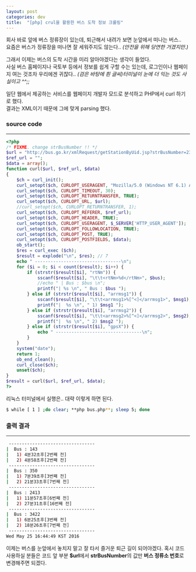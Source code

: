 ```yaml
---
layout: post
categories: dev 
title:  "[php] crul을 활용한 버스 도착 정보 크롤링"
---
```



회사 바로 앞에 버스 정류장이 있는데, 퇴근해서 내려가 보면 눈앞에서 떠나는 버스..  
요즘은 버스가 정류장을 떠나면 잘 세워주지도 않는다.. *(안전을 위해 당연한 거겠지만.)*

그래서 이제는 버스의 도착 시간을 미리 알아야겠다는 생각이 들었다.  
사실 버스 홈페이지나 국토부 등에서 정보를 쉽게 구할 수는 있는데, 로그인이나 웹페이지 여는 것조차 우리에겐 귀찮다..  *(검은 바탕에 흰 글씨)터미널이 눈에 더 익는 것도 사실이고 ^^;;*  

일단 웹에서 제공하는 서비스를 웹페이지 개발자 모드로 분석하고 PHP에서 curl 하기로 했다.   
결과는 XML이기 때문에 그에 맞게 parsing 했다.  

### source code
----

```php
<?php
/* FIXME. change strBusNumber !! */
$url = "http://bus.go.kr/xmlRequest/getStationByUid.jsp?strBusNumber=23248";
$ref_url = "";
$data = array();
function curl($url, $ref_url, $data)
{
	$ch = curl_init();
	curl_setopt($ch, CURLOPT_USERAGENT, "Mozilla/5.0 (Windows NT 6.1) AppleWebKit/537.36 (KHTML, like Gecko) Chrome/50.0.2661.94 Safari/537.36");
	curl_setopt($ch, CURLOPT_TIMEOUT, 30);
	curl_setopt($ch, CURLOPT_RETURNTRANSFER, TRUE);
	curl_setopt($ch, CURLOPT_URL, $url);
	//curl_setopt($ch, CURLOPT_RETURNTRANSFER, 1);
	curl_setopt($ch, CURLOPT_REFERER, $ref_url);
	curl_setopt($ch, CURLOPT_HEADER, TRUE);
	curl_setopt($ch, CURLOPT_USERAGENT, $_SERVER['HTTP_USER_AGENT']);
	curl_setopt($ch, CURLOPT_FOLLOWLOCATION, TRUE);
	curl_setopt($ch, CURLOPT_POST, TRUE);
	curl_setopt($ch, CURLOPT_POSTFIELDS, $data);
	ob_start();
	$res = curl_exec ($ch);
	$result = explode("\n", $res); // 7
	echo " ---------------------------------\n";
	for ($i = 0; $i < count($result); $i++) {
		if (strstr($result[$i], "rtNm")) {
			sscanf($result[$i], "\t\t<rtNm>%d</rtNm>", $bus);
			//echo " | Bus : $bus \n";
			printf("| %s \n", " Bus : $bus ");
		} else if (strstr($result[$i], "arrmsg1")) {
			sscanf($result[$i], "\t\t<arrmsg1>%[^<]</arrmsg1>", $msg1);
			printf("|  %s \n", " 1) $msg1 ");
		} else if (strstr($result[$i], "arrmsg2")) {
			sscanf($result[$i], "\t\t<arrmsg2>%[^<]</arrmsg2>", $msg2);
			printf("|  %s \n", " 2) $msg2 ");
		} else if (strstr($result[$i], "gpsX")) {
			echo " ---------------------------------\n";
		}
	}
	system("date");
	return 1;
	ob_end_clean();
	curl_close($ch);
	unset($ch);
}
$result = curl($url, $ref_url, $data);
?>
```

리눅스 터미널에서 실행은.. 대략 이렇게 하면 된다.  

```bash
$ while [ 1 ] ;do clear; **php bus.php**; sleep 5; done
```

### 출력 결과
----

```bash
 ---------------------------------
|  Bus : 143  
|   1) 4분32초후[2번째 전]  
|   2) 4분58초후[2번째 전]  
 ---------------------------------
|  Bus : 350  
|   1) 7분39초후[3번째 전]  
|   2) 21분33초후[7번째 전]  
 ---------------------------------
|  Bus : 2413  
|   1) 11분57초후[6번째 전]  
|   2) 27분31초후[16번째 전]  
 ---------------------------------
|  Bus : 3422  
|   1) 6분25초후[3번째 전]  
|   2) 18분26초후[7번째 전]  
 ---------------------------------
Wed May 25 16:44:49 KST 2016
```


이제는 버스를 눈앞에서 놓치지 말고 잘 타서 즐거운 퇴근 길이 되어야겠다. 
혹시 코드 사용하실 분들은 코드 앞 부분 **$url**에서 **strBusNumber**의 값만 **버스 정류소 번호**로 변경해주면 되겠다.

